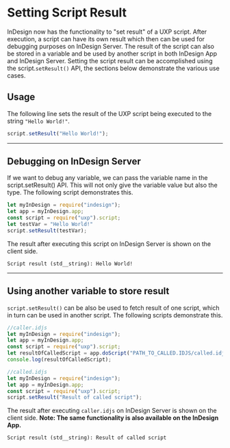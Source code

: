 # Setting Script Result

InDesign now has the functionality to "set result" of a UXP script. After execution, a script can have its own result which then can be used for debugging purposes on InDesign Server. The result of the script can also be stored in a variable and be used by another script in both InDesign App and InDesign Server. Setting the script result can be accomplished using the script.`setResult()` API, the sections below demonstrate the various use cases. 

## Usage
The following line sets the result of the UXP script being executed to the string `"Hello World!"`.

```js
script.setResult("Hello World!");
```
---
## Debugging on InDesign Server
If we want to debug any variable, we can pass the variable name in the script.setResult() API. This will not only give the variable value but also the type. The following script demonstrates this. 

```js
let myInDesign = require("indesign");
let app = myInDesign.app;
const script = require("uxp").script;
let testVar = "Hello World!"
script.setResult(testVar);
```
The result after executing this script on InDesign Server is shown on the client side. 

```
Script result (std__string): Hello World!
```

---
## Using another variable to store result
`script.setResult()` can be also be used to fetch result of one script, which in turn can be used in another script. The following scripts demonstrate this.

```js
//caller.idjs
let myInDesign = require("indesign");
let app = myInDesign.app;
const script = require("uxp").script;
let resultOfCalledScript = app.doScript("PATH_TO_CALLED.IDJS/called.idjs", myInDesign.ScriptLanguage.UXPSCRIPT);
console.log(resultOfCalledScript);
```

```js
//called.idjs
let myInDesign = require("indesign");
let app = myInDesign.app;
const script = require("uxp").script;
script.setResult("Result of called script");
```
The result after executing `caller.idjs` on InDesign Server is shown on the client side. **Note: The same functionality is also available on the InDesign App.**

```
Script result (std__string): Result of called script
```